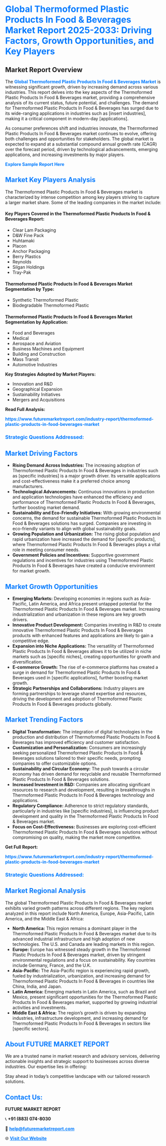 <h1 style="color: #007BFF;">Global Thermoformed Plastic Products In Food & Beverages Market Report 2025-2033: Driving Factors, Growth Opportunities, and Key Players</h1>

<section id="overview">
<h2>Market Report Overview</h2>
<p>The <a href="https://www.futuremarketreport.com/industry-report/thermoformed-plastic-products-in-food-beverages-market" style="color: #007BFF; text-decoration: none;"><strong>Global Thermoformed Plastic Products In Food & Beverages Market</strong></a> is witnessing significant growth, driven by increasing demand across various industries. This report delves into the key aspects of the Thermoformed Plastic Products In Food & Beverages market, providing a comprehensive analysis of its current status, future potential, and challenges. The demand for Thermoformed Plastic Products In Food & Beverages has surged due to its wide-ranging applications in industries such as [insert industries], making it a critical component in modern-day [applications].</p>
<p>As consumer preferences shift and industries innovate, the Thermoformed Plastic Products In Food & Beverages market continues to evolve, offering both challenges and opportunities for stakeholders. The global market is expected to expand at a substantial compound annual growth rate (CAGR) over the forecast period, driven by technological advancements, emerging applications, and increasing investments by major players.</p>
</section>

<section id="overview">
<p><a href="https://www.futuremarketreport.com/request-sample/reportId=31104" style="color: #007BFF; text-decoration: none;"><strong>Explore Sample Report Here</strong></a></p>
</section>

<section id="key-players">
<h2 style="color: #007BFF;">Market Key Players Analysis</h2>
<p>The Thermoformed Plastic Products In Food & Beverages market is characterized by intense competition among key players striving to capture a larger market share. Some of the leading companies in the market include:</p>
<h4>Key Players Covered in the Thermoformed Plastic Products In Food & Beverages Report:</h4>
<ul><li>Clear Lam Packaging</li><li>D&amp;W Fine Pack</li><li>Huhtamaki</li><li>Placon</li><li>Anchor Packaging</li><li>Berry Plastics</li><li>Reynolds</li><li>Silgan Holdings</li><li>Tray-Pak</li></ul>
<h4>Thermoformed Plastic Products In Food & Beverages Market Segmentation by Type:</h4>
<ul><li>Synthetic Thermoformed Plastic</li><li>Biodegradable Thermoformed Plastic</li></ul>

<h4>Thermoformed Plastic Products In Food & Beverages Market Segmentation by Application:</h4>
<ul><li>Food and Beverages</li><li>Medical</li><li>Aerospace and Aviation</li><li>Business Machines and Equipment</li><li>Building and Construction</li><li>Mass Transit</li><li>Automotive Industries</li></ul>
<p><strong>Key Strategies Adopted by Market Players:</strong></p>
<ul>
<li>Innovation and R&D</li>
<li>Geographical Expansion</li>
<li>Sustainability Initiatives</li>
<li>Mergers and Acquisitions</li>
</ul>
</section>

<section>
<p><strong>Read Full Analysis: </strong></p><a href="https://www.futuremarketreport.com/industry-report/thermoformed-plastic-products-in-food-beverages-market" style="color: #007BFF; text-decoration: none;"><strong>https://www.futuremarketreport.com/industry-report/thermoformed-plastic-products-in-food-beverages-market</strong></a>
<h3 style="color: #007BFF;">Strategic Questions Addressed:</h3>
</section>

<section id="driving-factors">
<h2 style="color: #007BFF;">Market Driving Factors</h2>
<ul>
<li><strong>Rising Demand Across Industries:</strong> The increasing adoption of Thermoformed Plastic Products In Food & Beverages in industries such as [specific industries] is a major growth driver. Its versatile applications and cost-effectiveness make it a preferred choice among manufacturers.</li>
<li><strong>Technological Advancements:</strong> Continuous innovations in production and application technologies have enhanced the efficiency and performance of Thermoformed Plastic Products In Food & Beverages, further boosting market demand.</li>
<li><strong>Sustainability and Eco-Friendly Initiatives:</strong> With growing environmental concerns, the demand for sustainable Thermoformed Plastic Products In Food & Beverages solutions has surged. Companies are investing in eco-friendly variants to align with global sustainability goals.</li>
<li><strong>Growing Population and Urbanization:</strong> The rising global population and rapid urbanization have increased the demand for [specific products], where Thermoformed Plastic Products In Food & Beverages plays a vital role in meeting consumer needs.</li>
<li><strong>Government Policies and Incentives:</strong> Supportive government regulations and incentives for industries using Thermoformed Plastic Products In Food & Beverages have created a conducive environment for market growth.</li>
</ul>
</section>

<section id="growth-opportunities">
<h2 style="color: #007BFF;">Market Growth Opportunities</h2>
<ul>
<li><strong>Emerging Markets:</strong> Developing economies in regions such as Asia-Pacific, Latin America, and Africa present untapped potential for the Thermoformed Plastic Products In Food & Beverages market. Increasing industrialization and urbanization in these regions are key growth drivers.</li>
<li><strong>Innovative Product Development:</strong> Companies investing in R&D to create innovative Thermoformed Plastic Products In Food & Beverages products with enhanced features and applications are likely to gain a competitive edge.</li>
<li><strong>Expansion into Niche Applications:</strong> The versatility of Thermoformed Plastic Products In Food & Beverages allows it to be utilized in niche markets such as [specific niches], creating opportunities for growth and diversification.</li>
<li><strong>E-commerce Growth:</strong> The rise of e-commerce platforms has created a surge in demand for Thermoformed Plastic Products In Food & Beverages used in [specific applications], further boosting market growth.</li>
<li><strong>Strategic Partnerships and Collaborations:</strong> Industry players are forming partnerships to leverage shared expertise and resources, driving the development and adoption of Thermoformed Plastic Products In Food & Beverages products globally.</li>
</ul>
</section>

<section id="trending-factors">
<h2 style="color: #007BFF;">Market Trending Factors</h2>
<ul>
<li><strong>Digital Transformation:</strong> The integration of digital technologies in the production and distribution of Thermoformed Plastic Products In Food & Beverages has improved efficiency and customer satisfaction.</li>
<li><strong>Customization and Personalization:</strong> Consumers are increasingly seeking personalized Thermoformed Plastic Products In Food & Beverages solutions tailored to their specific needs, prompting companies to offer customizable options.</li>
<li><strong>Sustainability and Circular Economy:</strong> The push towards a circular economy has driven demand for recyclable and reusable Thermoformed Plastic Products In Food & Beverages solutions.</li>
<li><strong>Increased Investment in R&D:</strong> Companies are allocating significant resources to research and development, resulting in breakthroughs in Thermoformed Plastic Products In Food & Beverages technology and applications.</li>
<li><strong>Regulatory Compliance:</strong> Adherence to strict regulatory standards, particularly in industries like [specific industries], is influencing product development and quality in the Thermoformed Plastic Products In Food & Beverages market.</li>
<li><strong>Focus on Cost-Effectiveness:</strong> Businesses are exploring cost-efficient Thermoformed Plastic Products In Food & Beverages solutions without compromising on quality, making the market more competitive.</li>
</ul>
</section>

<section>
<p><strong>Get Full Report: </strong></p><a href="https://www.futuremarketreport.com/industry-report/thermoformed-plastic-products-in-food-beverages-market" style="color: #007BFF; text-decoration: none;"><strong>https://www.futuremarketreport.com/industry-report/thermoformed-plastic-products-in-food-beverages-market</strong></a>
<h3 style="color: #007BFF;">Strategic Questions Addressed:</h3>
</section>


<section id="regional-analysis">
<h2 style="color: #007BFF;">Market Regional Analysis</h2>
<p>The global Thermoformed Plastic Products In Food & Beverages market exhibits varied growth patterns across different regions. The key regions analyzed in this report include North America, Europe, Asia-Pacific, Latin America, and the Middle East & Africa:</p>
<ul>
<li><strong>North America:</strong> This region remains a dominant player in the Thermoformed Plastic Products In Food & Beverages market due to its advanced industrial infrastructure and high adoption of new technologies. The U.S. and Canada are leading markets in this region.</li>
<li><strong>Europe:</strong> Europe has witnessed steady growth in the Thermoformed Plastic Products In Food & Beverages market, driven by stringent environmental regulations and a focus on sustainability. Key countries include Germany, France, and the U.K.</li>
<li><strong>Asia-Pacific:</strong> The Asia-Pacific region is experiencing rapid growth, fueled by industrialization, urbanization, and increasing demand for Thermoformed Plastic Products In Food & Beverages in countries like China, India, and Japan.</li>
<li><strong>Latin America:</strong> Emerging markets in Latin America, such as Brazil and Mexico, present significant opportunities for the Thermoformed Plastic Products In Food & Beverages market, supported by growing industrial activities and investments.</li>
<li><strong>Middle East & Africa:</strong> The region’s growth is driven by expanding industries, infrastructure development, and increasing demand for Thermoformed Plastic Products In Food & Beverages in sectors like [specific sectors].</li>
</ul>
</section>

<footer>
<h2 style="color: #007BFF;">About FUTURE MARKET REPORT</h2>
<p>We are a trusted name in market research and advisory services, delivering actionable insights and strategic support to businesses across diverse industries. Our expertise lies in offering:</p>

<p>Stay ahead in today’s competitive landscape with our tailored research solutions.</p>

<h2 style="color: #007BFF;">Contact Us:</h2>
<p><strong>FUTURE MARKET REPORT</strong></p>
<p>📞 <strong>+91 (883) 074-8030</strong></p>
<p>📧 <strong><a href="mailto:help@futuremarketreport.com" style="color: #007BFF;">help@futuremarketreport.com</a></strong></p>
<p>🌐 <strong><a href="https://www.futuremarketreport.com/" style="color: #007BFF;">Visit Our Website</a></strong></p>
</footer>